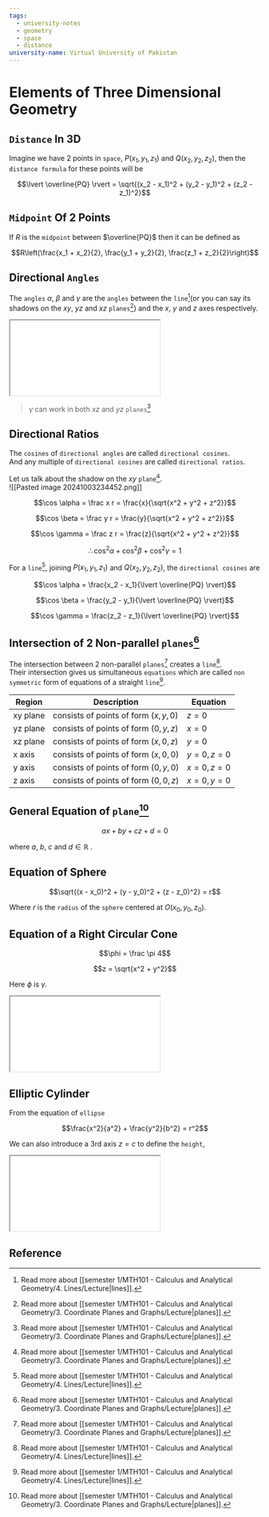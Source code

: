 ```yaml
---
tags:
  - university-notes
  - geometry
  - space
  - distance
university-name: Virtual University of Pakistan
---
```


# Elements of Three Dimensional Geometry

## `Distance` In 3D
Imagine we have 2 points in `space`, $P(x_1, y_1, z_1)$ and $Q(x_2, y_2, z_2)$, then the `distance formula` for these points will be  

$$\lvert \overline{PQ} \rvert = \sqrt{(x_2 - x_1)^2 + (y_2 - y_1)^2 + (z_2 - z_1)^2}$$

## `Midpoint` Of 2 Points
If $R$ is the `midpoint` between $\overline{PQ}$ then it can be defined as  

$$R\left(\frac{x_1 + x_2}{2}, \frac{y_1 + y_2}{2}, \frac{z_1 + z_2}{2}\right)$$

## Directional `Angles`
The `angles` $\alpha$, $\beta$ and $\gamma$ are the `angles` between the `line`[^1](or you can say its shadows on the $xy$, $yz$ and $xz$ `planes`[^2]) and the $x$, $y$ and $z$ axes respectively.
<iframe src="../figures/directional_angles.html"></iframe>

> $\gamma$ can work in both $xz$ and $yz$ `planes`[^2]

## Directional Ratios
The `cosines` of `directional angles` are called `directional cosines`.  
And any multiple of `directional cosines` are called `directional ratios`.

Let us talk about the shadow on the $xy$ `plane`[^2].  
![[Pasted image 20241003234452.png]]

$$\cos \alpha = \frac x r = \frac{x}{\sqrt{x^2 + y^2 + z^2}}$$

$$\cos \beta = \frac y r = \frac{y}{\sqrt{x^2 + y^2 + z^2}}$$

$$\cos \gamma = \frac z r = \frac{z}{\sqrt{x^2 + y^2 + z^2}}$$

$$\therefore \cos^2 \alpha + \cos^2 \beta + \cos^2 \gamma = 1$$

For a `line`[^1], joining $P(x_1, y_1, z_1)$ and $Q(x_2, y_2, z_2)$, the `directional cosines` are  

$$\cos \alpha = \frac{x_2 - x_1}{\lvert \overline{PQ} \rvert}$$

$$\cos \beta = \frac{y_2 - y_1}{\lvert \overline{PQ} \rvert}$$

$$\cos \gamma = \frac{z_2 - z_1}{\lvert \overline{PQ} \rvert}$$

## Intersection of 2 Non-parallel `planes`[^2]
The intersection between 2 non-parallel `planes`[^2] creates a `line`[^1].  
Their intersection gives us simultaneous `equations` which are called `non symmetric` form of equations of a straight `line`[^1].

| **Region** | **Description**                        | **Equation**   |
| ---------- | -------------------------------------- | -------------- |
| xy plane   | consists of points of form $(x, y, 0)$ | $z = 0$        |
| yz plane   | consists of points of form $(0, y, z)$ | $x = 0$        |
| xz plane   | consists of points of form $(x, 0, z)$ | $y = 0$        |
| x axis     | consists of points of form $(x, 0, 0)$ | $y = 0, z = 0$ |
| y axis     | consists of points of form $(0, y, 0)$ | $x = 0, z = 0$ |
| z axis     | consists of points of form $(0, 0, z)$ | $x = 0, y = 0$ |

## General Equation of `plane`[^2]

$$ax + by + cz + d = 0$$

where $a$, $b$, $c$ and $d \in \mathbb{R}$ .

## Equation of Sphere

$$\sqrt{(x - x_0)^2 + (y - y_0)^2 + (z - z_0)^2} = r$$

Where $r$ is the `radius` of the `sphere` centered at $O(x_0, y_0, z_0)$.

## Equation of a Right Circular Cone

$$\phi = \frac \pi 4$$

$$z = \sqrt{x^2 + y^2}$$

Here $\phi$ is $\gamma$.
<iframe src="../figures/right_circular_cone.html"></iframe>

## Elliptic Cylinder
From the equation of `ellipse`  

$$\frac{x^2}{a^2} + \frac{y^2}{b^2} = r^2$$

We can also introduce a 3rd axis $z = c$ to define the `height`,
<iframe src="../figures/elliptic_cylinder.html"></iframe>

## Reference

[^1]: Read more about [[semester 1/MTH101 - Calculus and Analytical Geometry/4. Lines/Lecture|lines]].
[^2]: Read more about [[semester 1/MTH101 - Calculus and Analytical Geometry/3. Coordinate Planes and Graphs/Lecture|planes]].
